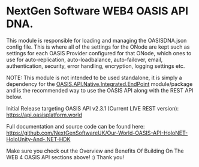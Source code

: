 ﻿# NextGen Software WEB4 OASIS API DNA.

This module is responsible for loading and managing the OASISDNA.json config file. This is where all of the settings for the ONode are kept such as settings for each OASIS Provider configured for that ONode, which ones to use for auto-replication, auto-loadbalance, auto-failover, email, authentication, security, error handling, encryption, logging settings etc.

NOTE: This module is not intended to be used standalone, it is simply a dependency for the [OASIS.API.Native.Integrated.EndPoint](https://www.nuget.org/packages/NextGenSoftware.OASIS.API.Native.Integrated.EndPoint) module/package and is the recommended way to use the OASIS API along with the REST API below.

Initial Release targeting OASIS API v2.3.1 (Current LIVE REST version):
https://api.oasisplatform.world

Full documentation and source code can be found here:
https://github.com/NextGenSoftwareUK/Our-World-OASIS-API-HoloNET-HoloUnity-And-.NET-HDK

Make sure you check out the Overview and Benefits Of Building On The WEB 4 OASIS API sections above! :) Thank you!

